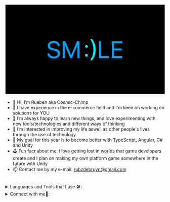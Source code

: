 <img src="./smilebannerSVG.svg"></img>

- 👋 Hi, I’m Rueben aka Cosmic-Chimp
- 🫵 I have experience in the e-commerce field and I'm keen on working on solutions for YOU
- 🧠 I’m always happy to learn new things, and love experimenting with new tools/technologies and different ways of thinking
- 👀 I’m interested in improving my life aswell as other people's lives through the use of technology
- 🥅 My goal for this year is to become better with TypeScript, Angular, C# and Unity
- 🕹️  Fun fact about me: I love getting lost in worlds that game developers create and I plan on making my own platform game somewhere in the future with Unity
- 📫 Contact me by my e-mail: rubzdebruyn@gmail.com

<br/>

<details>
  <summary> Languages and Tools that I use 🛠:</summary> 
  <br/>
  <code><img height="30" width="40" src="https://cubettech.com/wp-content/uploads/2018/09/1280px-React-icon.svg_.png"></code>
  <code><img height="30" width="40" src="https://upload.wikimedia.org/wikipedia/commons/4/4c/Typescript_logo_2020.svg"></code>
  <code><img height="30" width="40" src="https://upload.wikimedia.org/wikipedia/commons/9/99/Unofficial_JavaScript_logo_2.svg"></code>
  
  <code><img height="30" width="40" border-radius="50%" src="https://upload.wikimedia.org/wikipedia/commons/6/61/HTML5_logo_and_wordmark.svg"></code>
  <code><img height="30" width="40" src="https://upload.wikimedia.org/wikipedia/commons/d/d5/CSS3_logo_and_wordmark.svg"></code>
  <code><img height="30" width="40" src="https://upload.wikimedia.org/wikipedia/commons/9/96/Sass_Logo_Color.svg"></code>
 

  <code><img height="30" width="40" src="https://upload.wikimedia.org/wikipedia/commons/e/e0/Git-logo.svg"></code>
  <code><img height="30" width="40" src="https://upload.wikimedia.org/wikipedia/commons/a/ae/Github-desktop-logo-symbol.svg"></code>
  <code><img height="30" width="40" src="https://upload.wikimedia.org/wikipedia/commons/9/9a/Visual_Studio_Code_1.35_icon.svg"></code>
  
  <code><img height="30" width="40" src="https://upload.wikimedia.org/wikipedia/commons/2/27/PHP-logo.svg"></code>
  <code><img height="30" width="40" src="https://upload.wikimedia.org/wikipedia/commons/c/cf/Angular_full_color_logo.svg"></code>
  <code><img height="30" width="40" src="https://iconape.com/wp-content/files/sh/51404/png/c--4.png"></code>
  


</details>
 
<!--  ![Github stats](https://github-readme-stats.vercel.app/api?username=Cosmic-Chimp&theme=react&show_icons=true&count_private=true)    -->
<!-- ![Top Languages Card](https://github-readme-stats.vercel.app/api/top-langs/?username=Cosmic-Chimp) -->
 <details>
<summary> Connect with me🤝: </summary>

<br/>
  
  
  

<a href="https://www.linkedin.com/in/rueben-schoeman-1276861a0/">
  <img align="left" alt="My LinkedIn" width="22px" src="https://upload.wikimedia.org/wikipedia/commons/e/e9/Linkedin_icon.svg" />
</a>

<br/>
